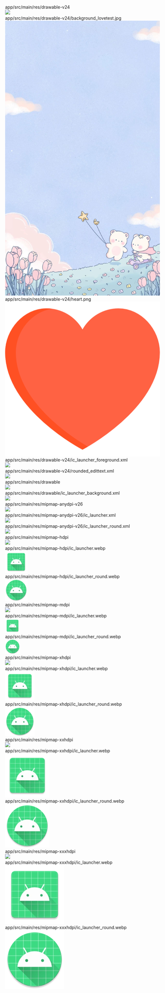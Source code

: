 app/src/main/res/drawable-v24  
<img src="https://github.com/azuredragon3000/lib_boivochong/blob/master/app/src/main/res/drawable-v24" />   
app/src/main/res/drawable-v24/background_lovetest.jpg  
<img src="https://github.com/azuredragon3000/lib_boivochong/blob/master/app/src/main/res/drawable-v24/background_lovetest.jpg" />   
app/src/main/res/drawable-v24/heart.png  
<img src="https://github.com/azuredragon3000/lib_boivochong/blob/master/app/src/main/res/drawable-v24/heart.png" />   
app/src/main/res/drawable-v24/ic_launcher_foreground.xml  
<img src="https://github.com/azuredragon3000/lib_boivochong/blob/master/app/src/main/res/drawable-v24/ic_launcher_foreground.xml" />   
app/src/main/res/drawable-v24/rounded_edittext.xml  
<img src="https://github.com/azuredragon3000/lib_boivochong/blob/master/app/src/main/res/drawable-v24/rounded_edittext.xml" />   
app/src/main/res/drawable  
<img src="https://github.com/azuredragon3000/lib_boivochong/blob/master/app/src/main/res/drawable" />   
app/src/main/res/drawable/ic_launcher_background.xml  
<img src="https://github.com/azuredragon3000/lib_boivochong/blob/master/app/src/main/res/drawable/ic_launcher_background.xml" />   
app/src/main/res/mipmap-anydpi-v26  
<img src="https://github.com/azuredragon3000/lib_boivochong/blob/master/app/src/main/res/mipmap-anydpi-v26" />   
app/src/main/res/mipmap-anydpi-v26/ic_launcher.xml  
<img src="https://github.com/azuredragon3000/lib_boivochong/blob/master/app/src/main/res/mipmap-anydpi-v26/ic_launcher.xml" />   
app/src/main/res/mipmap-anydpi-v26/ic_launcher_round.xml  
<img src="https://github.com/azuredragon3000/lib_boivochong/blob/master/app/src/main/res/mipmap-anydpi-v26/ic_launcher_round.xml" />   
app/src/main/res/mipmap-hdpi  
<img src="https://github.com/azuredragon3000/lib_boivochong/blob/master/app/src/main/res/mipmap-hdpi" />   
app/src/main/res/mipmap-hdpi/ic_launcher.webp  
<img src="https://github.com/azuredragon3000/lib_boivochong/blob/master/app/src/main/res/mipmap-hdpi/ic_launcher.webp" />   
app/src/main/res/mipmap-hdpi/ic_launcher_round.webp  
<img src="https://github.com/azuredragon3000/lib_boivochong/blob/master/app/src/main/res/mipmap-hdpi/ic_launcher_round.webp" />   
app/src/main/res/mipmap-mdpi  
<img src="https://github.com/azuredragon3000/lib_boivochong/blob/master/app/src/main/res/mipmap-mdpi" />   
app/src/main/res/mipmap-mdpi/ic_launcher.webp  
<img src="https://github.com/azuredragon3000/lib_boivochong/blob/master/app/src/main/res/mipmap-mdpi/ic_launcher.webp" />   
app/src/main/res/mipmap-mdpi/ic_launcher_round.webp  
<img src="https://github.com/azuredragon3000/lib_boivochong/blob/master/app/src/main/res/mipmap-mdpi/ic_launcher_round.webp" />   
app/src/main/res/mipmap-xhdpi  
<img src="https://github.com/azuredragon3000/lib_boivochong/blob/master/app/src/main/res/mipmap-xhdpi" />   
app/src/main/res/mipmap-xhdpi/ic_launcher.webp  
<img src="https://github.com/azuredragon3000/lib_boivochong/blob/master/app/src/main/res/mipmap-xhdpi/ic_launcher.webp" />   
app/src/main/res/mipmap-xhdpi/ic_launcher_round.webp  
<img src="https://github.com/azuredragon3000/lib_boivochong/blob/master/app/src/main/res/mipmap-xhdpi/ic_launcher_round.webp" />   
app/src/main/res/mipmap-xxhdpi  
<img src="https://github.com/azuredragon3000/lib_boivochong/blob/master/app/src/main/res/mipmap-xxhdpi" />   
app/src/main/res/mipmap-xxhdpi/ic_launcher.webp  
<img src="https://github.com/azuredragon3000/lib_boivochong/blob/master/app/src/main/res/mipmap-xxhdpi/ic_launcher.webp" />   
app/src/main/res/mipmap-xxhdpi/ic_launcher_round.webp  
<img src="https://github.com/azuredragon3000/lib_boivochong/blob/master/app/src/main/res/mipmap-xxhdpi/ic_launcher_round.webp" />   
app/src/main/res/mipmap-xxxhdpi  
<img src="https://github.com/azuredragon3000/lib_boivochong/blob/master/app/src/main/res/mipmap-xxxhdpi" />   
app/src/main/res/mipmap-xxxhdpi/ic_launcher.webp  
<img src="https://github.com/azuredragon3000/lib_boivochong/blob/master/app/src/main/res/mipmap-xxxhdpi/ic_launcher.webp" />   
app/src/main/res/mipmap-xxxhdpi/ic_launcher_round.webp  
<img src="https://github.com/azuredragon3000/lib_boivochong/blob/master/app/src/main/res/mipmap-xxxhdpi/ic_launcher_round.webp" />   
